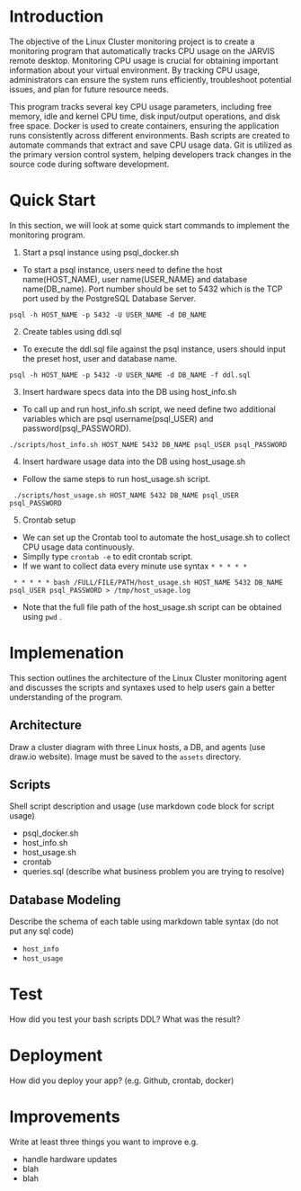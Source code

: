 
# Introduction
The objective of the Linux Cluster monitoring project is to create a monitoring program that automatically tracks CPU usage on the JARVIS remote desktop. Monitoring CPU usage is crucial for obtaining important information about your virtual environment. By tracking CPU usage, administrators can ensure the system runs efficiently, troubleshoot potential issues, and plan for future resource needs.

This program tracks several key CPU usage parameters, including free memory, idle and kernel CPU time, disk input/output operations, and disk free space. Docker is used to create containers, ensuring the application runs consistently across different environments. Bash scripts are created to automate commands that extract and save CPU usage data. Git is utilized as the primary version control system, helping developers track changes in the source code during software development.
# Quick Start
In this section, we will look at some quick start commands to implement the monitoring program. 
1. Start a psql instance using psql_docker.sh
  - To start a psql instance, users need to define the host name(HOST_NAME), user name(USER_NAME) and database name(DB_name). Port number should be set to 5432 which is the TCP port used by the PostgreSQL Database Server.
  ```
  psql -h HOST_NAME -p 5432 -U USER_NAME -d DB_NAME 
  ```
2. Create tables using ddl.sql
  - To execute the ddl.sql file against the psql instance, users should input the preset host, user and database name.
  ```
  psql -h HOST_NAME -p 5432 -U USER_NAME -d DB_NAME -f ddl.sql
  ```

3. Insert hardware specs data into the DB using host_info.sh
  - To call up and run host_info.sh script, we need define two additional variables which are psql username(psql_USER) and password(psql_PASSWORD).
  ```
  ./scripts/host_info.sh HOST_NAME 5432 DB_NAME psql_USER psql_PASSWORD
  ```
4. Insert hardware usage data into the DB using host_usage.sh
- Follow the same steps to run host_usage.sh script.
 ```
  ./scripts/host_usage.sh HOST_NAME 5432 DB_NAME psql_USER psql_PASSWORD
  ```
5. Crontab setup
- We can set up the Crontab tool to automate the host_usage.sh to collect CPU usage data continuously.
- Simplly type ``` crontab -e ``` to edit crontab script.
- If we want to collect data every minute use syntax ```* * * * *```
 ```
  * * * * * bash /FULL/FILE/PATH/host_usage.sh HOST_NAME 5432 DB_NAME psql_USER psql_PASSWORD > /tmp/host_usage.log
```
- Note that the full file path of the host_usage.sh script can be obtained using ```pwd``` .
# Implemenation
This section outlines the architecture of the Linux Cluster monitoring agent and discusses the scripts and syntaxes used to help users gain a better understanding of the program.
## Architecture
Draw a cluster diagram with three Linux hosts, a DB, and agents (use draw.io website). Image must be saved to the `assets` directory.

## Scripts
Shell script description and usage (use markdown code block for script usage)
- psql_docker.sh
- host_info.sh
- host_usage.sh
- crontab
- queries.sql (describe what business problem you are trying to resolve)

## Database Modeling
Describe the schema of each table using markdown table syntax (do not put any sql code)
- `host_info`
- `host_usage`

# Test
How did you test your bash scripts DDL? What was the result?

# Deployment
How did you deploy your app? (e.g. Github, crontab, docker)

# Improvements
Write at least three things you want to improve 
e.g. 
- handle hardware updates 
- blah
- blah
